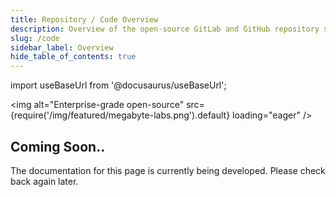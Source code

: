 ```yaml
---
title: Repository / Code Overview
description: Overview of the open-source GitLab and GitHub repository structure maintained by Megabyte Labs.
slug: /code
sidebar_label: Overview
hide_table_of_contents: true
---
```


import useBaseUrl from '@docusaurus/useBaseUrl';

<img
  alt="Enterprise-grade open-source"
  src={require('/img/featured/megabyte-labs.png').default}
  loading="eager"
/>

## Coming Soon..

The documentation for this page is currently being developed. Please check back again later.